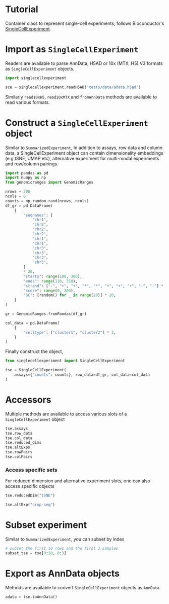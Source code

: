# Tutorial

Container class to represent single-cell experiments; follows Bioconductor's [SingleCellExperiment](https://bioconductor.org/packages/release/bioc/html/SingleCellExperiment.html).

# Import as `SingleCellExperiment`

Readers are available to parse AnnData, H5AD or 10x (MTX, H5) V3 formats as `SingleCellExperiment` objects.

```python
import singlecellexperiment

sce = singlecellexperiment.readH5AD("tests/data/adata.h5ad")
```

Similarly `read10xH5`, `read10xMTX` and `fromAnnData` methods are  available to read various formats.

# Construct a `SingleCellExperiment` object

Similar to `SummarizedExperiment`, In addition to assays, row data and column data, a SingleCellExperiment object can contain dimensionality embeddings (e.g tSNE, UMAP etc), alternative experiment for multi-modal experiments and row/column pairings.

```python
import pandas as pd
import numpy as np
from genomicranges import GenomicRanges

nrows = 200
ncols = 6
counts = np.random.rand(nrows, ncols)
df_gr = pd.DataFrame(
    {
        "seqnames": [
            "chr1",
            "chr2",
            "chr2",
            "chr2",
            "chr1",
            "chr1",
            "chr3",
            "chr3",
            "chr3",
            "chr3",
        ]
        * 20,
        "starts": range(100, 300),
        "ends": range(110, 310),
        "strand": ["-", "+", "+", "*", "*", "+", "+", "+", "-", "-"] * 20,
        "score": range(0, 200),
        "GC": [random() for _ in range(10)] * 20,
    }
)

gr = GenomicRanges.fromPandas(df_gr)

col_data = pd.DataFrame(
    {
        "celltype": ["cluster1", "cluster2"] * 3,
    }
)
```

Finally construct the object,

```python
from singlecellexperiment import SingleCellExperiment

tse = SingleCellExperiment(
    assays={"counts": counts}, row_data=df_gr, col_data=col_data
)
```

# Accessors

Multiple methods are available to access various slots of a `SingleCellExperiment` object

```python
tse.assays
tse.row_data
tse.col_data
tse.reduced_dims
tse.altExps
tse.rowPairs
tse.colPairs
```

### Access specific sets

For reduced dimension and alternative experiment slots, one can also access specific objects

```python
tse.reducedDim("tSNE")

tse.altExp("crop-seq")
```

# Subset experiment

Similar to `SummarizedExperiment`, you can subset by index

```python
# subset the first 10 rows and the first 3 samples
subset_tse = tse[0:10, 0:3]
```

# Export as AnnData objects

Methods are available to convert `SingleCellExperiment` objects as `AnnData`

```python
adata = tse.toAnnData()
```
